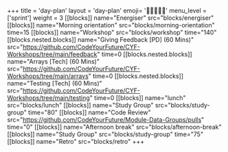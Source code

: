 +++
title = 'day-plan'
layout = 'day-plan'
emoji= '🧑🏾‍🤝‍🧑🏾'
menu_level = ['sprint']
weight = 3
[[blocks]]
name="Energiser"
src="blocks/energiser"
[[blocks]]
name="Morning orientation"
src="blocks/morning-orientation"
time=15
[[blocks]]
name="Workshop"
src="blocks/workshop"
time="140"
[[blocks.nested.blocks]]
    name="Giving Feedback [PD] (60 Mins)"
    src="https://github.com/CodeYourFuture/CYF-Workshops/tree/main/feedback"
    time=0
  [[blocks.nested.blocks]]
    name="Arrays [Tech] (60 Mins)"
    src="https://github.com/CodeYourFuture/CYF-Workshops/tree/main/arrays"
    time=0
  [[blocks.nested.blocks]]
    name="Testing [Tech] (60 Mins)"
    src="https://github.com/CodeYourFuture/CYF-Workshops/tree/main/testing"
    time=0
[[blocks]]
name="lunch"
src="blocks/lunch"
[[blocks]]
name="Study Group"
src="blocks/study-group"
time="80"
[[blocks]]
name="Code Review"
src="https://github.com/CodeYourFuture/Module-Data-Groups/pulls"
time="0"
[[blocks]]
name="Afternoon break"
src="blocks/afternoon-break"
[[blocks]]
name="Study Group"
src="blocks/study-group"
time="75"
[[blocks]]
name="Retro"
src="blocks/retro"
+++
